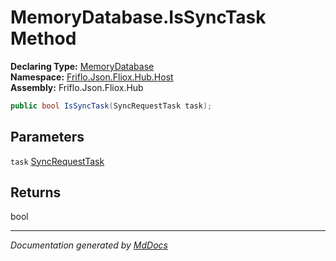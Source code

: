 ﻿<!--  
  <auto-generated>   
    The contents of this file were generated by a tool.  
    Changes to this file may be list if the file is regenerated  
  </auto-generated>   
-->

# MemoryDatabase.IsSyncTask Method

**Declaring Type:** [MemoryDatabase](../index.md)  
**Namespace:** [Friflo.Json.Fliox.Hub.Host](../../index.md)  
**Assembly:** Friflo.Json.Fliox.Hub

```csharp
public bool IsSyncTask(SyncRequestTask task);
```

## Parameters

`task`  [SyncRequestTask](../../../Protocol/Tasks/SyncRequestTask/index.md)

## Returns

bool

___

*Documentation generated by [MdDocs](https://github.com/ap0llo/mddocs)*
